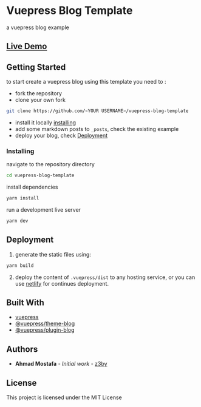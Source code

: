 # Vuepress Blog Template

a vuepress blog example

## [Live Demo](https://vuepress-blog-template.z3by.com/)

## Getting Started

to start create a vuepress blog using this template you need to :

- fork the repository
- clone your own fork

```bash
git clone https://github.com/<YOUR USERNAME>/vuepress-blog-template
```

- install it locally [installing](#installing)
- add some markdown posts to `_posts`, check the existing example
- deploy your blog, check [Deployment](#deployment)

### Installing

navigate to the repository directory

```bash
cd vuepress-blog-template
```

install dependencies

```bash
yarn install
```

run a development live server

```bash
yarn dev
```

## Deployment

1. generate the static files using:

```bash
yarn build
```

2. deploy the content of `.vuepress/dist` to any hosting service, or you can use [netlify](https://www.netlify.com/) for continues deployment.

## Built With

- [vuepress](https://vuepress.vuejs.org/)
- [@vuepress/theme-blog](https://vuepress-theme-blog.ulivz.com/)
- [@vuepress/plugin-blog](https://vuepress-plugin-blog.ulivz.com/)

## Authors

- **Ahmad Mostafa** - _Initial work_ - [z3by](https://github.com/z3by)

## License

This project is licensed under the MIT License

